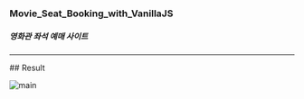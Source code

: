 ### Movie_Seat_Booking_with_VanillaJS
##### 영화관 좌석 예매 사이트
<hr>
## Result

![main](https://user-images.githubusercontent.com/63100352/111787160-f7c83d80-8901-11eb-8611-77773579b0ae.PNG)
